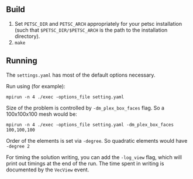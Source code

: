 ## Build

1. Set `PETSC_DIR` and `PETSC_ARCH` appropriately for your petsc installation (such that `$PETSC_DIR/$PETSC_ARCH` is the path to the installation directory).
2. `make`


## Running

The `settings.yaml` has most of the default options necessary.

Run using (for example):

```
mpirun -n 4 ./exec -options_file setting.yaml
```

Size of the problem is controlled by `-dm_plex_box_faces` flag. So a 100x100x100 mesh would be:

```
mpirun -n 4 ./exec -options_file setting.yaml -dm_plex_box_faces 100,100,100
```

Order of the elements is set via `-degree`. So quadratic elements would have `-degree 2`

For timing the solution writing, you can add the `-log_view` flag, which will print out timings at the end of the run. The time spent in writing is documented by the `VecView` event.
